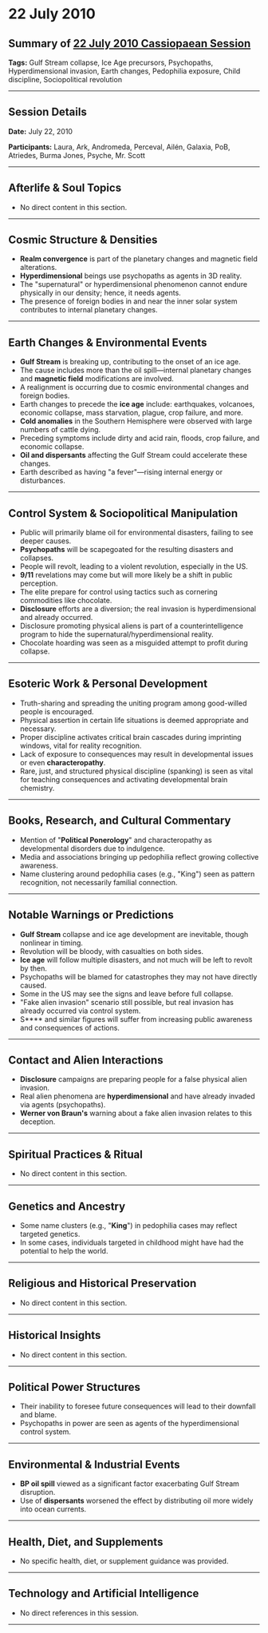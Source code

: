 # 22 July 2010

## Summary of [22 July 2010 Cassiopaean Session](https://cassiopaea.org/forum/threads/session-22-july-2010.18906/)

**Tags:** Gulf Stream collapse, Ice Age precursors, Psychopaths, Hyperdimensional invasion, Earth changes, Pedophilia exposure, Child discipline, Sociopolitical revolution

---


## Session Details

**Date:** July 22, 2010

**Participants:** Laura, Ark, Andromeda, Perceval, Ailén, Galaxia, PoB, Atriedes, Burma Jones, Psyche, Mr. Scott

---


## Afterlife & Soul Topics

- No direct content in this section.

---


## Cosmic Structure & Densities

- **Realm convergence** is part of the planetary changes and magnetic field alterations.
- **Hyperdimensional** beings use psychopaths as agents in 3D reality.
- The "supernatural" or hyperdimensional phenomenon cannot endure physically in our density; hence, it needs agents.
- The presence of foreign bodies in and near the inner solar system contributes to internal planetary changes.

---


## Earth Changes & Environmental Events

- **Gulf Stream** is breaking up, contributing to the onset of an ice age.
- The cause includes more than the oil spill—internal planetary changes and **magnetic field** modifications are involved.
- A realignment is occurring due to cosmic environmental changes and foreign bodies.
- Earth changes to precede the **ice age** include: earthquakes, volcanoes, economic collapse, mass starvation, plague, crop failure, and more.
- **Cold anomalies** in the Southern Hemisphere were observed with large numbers of cattle dying.
- Preceding symptoms include dirty and acid rain, floods, crop failure, and economic collapse.
- **Oil and dispersants** affecting the Gulf Stream could accelerate these changes.
- Earth described as having "a fever"—rising internal energy or disturbances.

---


## Control System & Sociopolitical Manipulation

- Public will primarily blame oil for environmental disasters, failing to see deeper causes.
- **Psychopaths** will be scapegoated for the resulting disasters and collapses.
- People will revolt, leading to a violent revolution, especially in the US.
- **9/11** revelations may come but will more likely be a shift in public perception.
- The elite prepare for control using tactics such as cornering commodities like chocolate.
- **Disclosure** efforts are a diversion; the real invasion is hyperdimensional and already occurred.
- Disclosure promoting physical aliens is part of a counterintelligence program to hide the supernatural/hyperdimensional reality.
- Chocolate hoarding was seen as a misguided attempt to profit during collapse.

---


## Esoteric Work & Personal Development

- Truth-sharing and spreading the uniting program among good-willed people is encouraged.
- Physical assertion in certain life situations is deemed appropriate and necessary.
- Proper discipline activates critical brain cascades during imprinting windows, vital for reality recognition.
- Lack of exposure to consequences may result in developmental issues or even **characteropathy**.
- Rare, just, and structured physical discipline (spanking) is seen as vital for teaching consequences and activating developmental brain chemistry.

---


## Books, Research, and Cultural Commentary

- Mention of "**Political Ponerology**" and characteropathy as developmental disorders due to indulgence.
- Media and associations bringing up pedophilia reflect growing collective awareness.
- Name clustering around pedophilia cases (e.g., "King") seen as pattern recognition, not necessarily familial connection.

---


## Notable Warnings or Predictions

- **Gulf Stream** collapse and ice age development are inevitable, though nonlinear in timing.
- Revolution will be bloody, with casualties on both sides.
- **Ice age** will follow multiple disasters, and not much will be left to revolt by then.
- Psychopaths will be blamed for catastrophes they may not have directly caused.
- Some in the US may see the signs and leave before full collapse.
- "Fake alien invasion" scenario still possible, but real invasion has already occurred via control system.
- S**** and similar figures will suffer from increasing public awareness and consequences of actions.

---


## Contact and Alien Interactions

- **Disclosure** campaigns are preparing people for a false physical alien invasion.
- Real alien phenomena are **hyperdimensional** and have already invaded via agents (psychopaths).
- **Werner von Braun's** warning about a fake alien invasion relates to this deception.

---


## Spiritual Practices & Ritual

- No direct content in this section.

---


## Genetics and Ancestry

- Some name clusters (e.g., "**King**") in pedophilia cases may reflect targeted genetics.
- In some cases, individuals targeted in childhood might have had the potential to help the world.

---


## Religious and Historical Preservation

- No direct content in this section.

---


## Historical Insights

- No direct content in this section.

---


## Political Power Structures

- Their inability to foresee future consequences will lead to their downfall and blame.
- Psychopaths in power are seen as agents of the hyperdimensional control system.

---


## Environmental & Industrial Events

- **BP oil spill** viewed as a significant factor exacerbating Gulf Stream disruption.
- Use of **dispersants** worsened the effect by distributing oil more widely into ocean currents.

---



## Health, Diet, and Supplements

- No specific health, diet, or supplement guidance was provided.

---


## Technology and Artificial Intelligence

- No direct references in this session.

---


